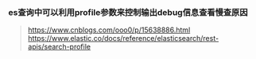 ### es查询中可以利用profile参数来控制输出debug信息查看慢查原因

> https://www.cnblogs.com/ooo0/p/15638886.html
> https://www.elastic.co/docs/reference/elasticsearch/rest-apis/search-profile

